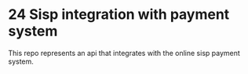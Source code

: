 # 24 Sisp integration with payment system

This repo represents an api that integrates with the online sisp payment system.
